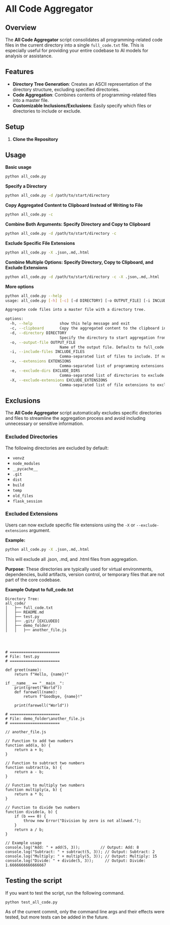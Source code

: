 # All Code Aggregator

## Overview

The **All Code Aggregator** script consolidates all programming-related code files in the current directory into a single `full_code.txt` file. This is especially useful for providing your entire codebase to AI models for analysis or assistance.

## Features

- **Directory Tree Generation**: Creates an ASCII representation of the directory structure, excluding specified directories.
- **Code Aggregation**: Combines contents of programming-related files into a master file.
- **Customizable Inclusions/Exclusions**: Easily specify which files or directories to include or exclude.

## Setup

1. **Clone the Repository**

## Usage
**Basic usage**
```bash
python all_code.py
```

**Specify a Directory**
```bash
python all_code.py -d /path/to/start/directory
```

**Copy Aggregated Content to Clipboard Instead of Writing to File**
```bash
python all_code.py -c
```

**Combine Both Arguments: Specify Directory and Copy to Clipboard**
```bash
python all_code.py -d /path/to/start/directory -c
```

**Exclude Specific File Extensions**
```bash
python all_code.py -X .json,.md,.html
```
**Combine Multiple Options: Specify Directory, Copy to Clipboard, and Exclude Extensions**
```bash
python all_code.py -d /path/to/start/directory -c -X .json,.md,.html
```

**More options**
```bash
python all_code.py --help
usage: all_code.py [-h] [-c] [-d DIRECTORY] [-o OUTPUT_FILE] [-i INCLUDE_FILES] [-x EXTENSIONS] [-e EXCLUDE_DIRS]

Aggregate code files into a master file with a directory tree.

options:
  -h, --help            show this help message and exit
  -c, --clipboard       Copy the aggregated content to the clipboard instead of writing to a file.
  -d, --directory DIRECTORY
                        Specify the directory to start aggregation from. Defaults to the current working directory.
  -o, --output-file OUTPUT_FILE
                        Name of the output file. Defaults to full_code.txt.
  -i, --include-files INCLUDE_FILES
                        Comma-separated list of files to include. If not provided, all files are included.
  -x, --extensions EXTENSIONS
                        Comma-separated list of programming extensions to use. Replaces the default set if provided.
  -e, --exclude-dirs EXCLUDE_DIRS
                        Comma-separated list of directories to exclude. Replaces the default set if provided.
  -X, --exclude-extensions EXCLUDE_EXTENSIONS
                        Comma-separated list of file extensions to exclude from aggregation.
```

## Exclusions

The **All Code Aggregator** script automatically excludes specific directories and files to streamline the aggregation process and avoid including unnecessary or sensitive information.

### Excluded Directories

The following directories are excluded by default:

- `venv`z
- `node_modules`
- `__pycache__`
- `.git`
- `dist`
- `build`
- `temp`
- `old_files`
- `flask_session`

### Excluded Extensions

Users can now exclude specific file extensions using the `-X` or `--exclude-extensions` argument.

**Example:**
```bash
python all_code.py -X .json,.md,.html
```
This will exclude all .json, .md, and .html files from aggregation.

**Purpose**: These directories are typically used for virtual environments, dependencies, build artifacts, version control, or temporary files that are not part of the core codebase.

**Example Output to full_code.txt**
```
Directory Tree:
all_code/
│   ├── full_code.txt
│   ├── README.md
│   ├── test.py
│   ├── .git/ [EXCLUDED]
│   ├── demo_folder/
│   │   ├── another_file.js




# ======================
# File: test.py
# ======================

def greet(name):
    return f"Hello, {name}!"

if __name__ == "__main__":
    print(greet("World"))
    def farewell(name):
        return f"Goodbye, {name}!"

    print(farewell("World"))

# ======================
# File: demo_folder\another_file.js
# ======================

// another_file.js

// Function to add two numbers
function add(a, b) {
    return a + b;
}

// Function to subtract two numbers
function subtract(a, b) {
    return a - b;
}

// Function to multiply two numbers
function multiply(a, b) {
    return a * b;
}

// Function to divide two numbers
function divide(a, b) {
    if (b === 0) {
        throw new Error("Division by zero is not allowed.");
    }
    return a / b;
}

// Example usage
console.log("Add: " + add(5, 3));         // Output: Add: 8
console.log("Subtract: " + subtract(5, 3)); // Output: Subtract: 2
console.log("Multiply: " + multiply(5, 3)); // Output: Multiply: 15
console.log("Divide: " + divide(5, 3));     // Output: Divide: 1.6666666666666667
```


## Testing the script

If you want to test the script, run the following command.

```bash
python test_all_code.py
```

As of the current commit, only the command line args and their effects were tested, but more tests can be added in the future.
